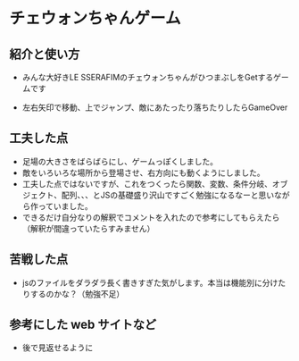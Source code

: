 # チェウォンちゃんゲーム

## 紹介と使い方

  - みんな大好きLE SSERAFIMのチェウォンちゃんがひつまぶしをGetするゲームです

  - 左右矢印で移動、上でジャンプ、敵にあたったり落ちたりしたらGameOver

## 工夫した点

  - 足場の大きさをばらばらにし、ゲームっぽくしました。
  - 敵をいろいろな場所から登場させ、右方向にも動くようにしました。
  - 工夫した点ではないですが、これをつくったら関数、変数、条件分岐、オブジェクト、配列、、、とJSの基礎盛り沢山ですごく勉強になるなーと思いながら作っていました。
  - できるだけ自分なりの解釈でコメントを入れたので参考にしてもらえたら（解釈が間違っていたらすみません）

## 苦戦した点

  - jsのファイルをダラダラ長く書きすぎた気がします。本当は機能別に分けたりするのかな？（勉強不足）

## 参考にした web サイトなど

  - 後で見返せるように